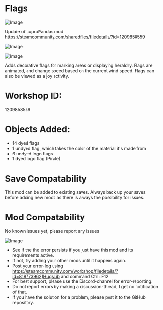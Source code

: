# Flags

![Image](https://i.imgur.com/buuPQel.png)

Update of cuproPandas mod
https://steamcommunity.com/sharedfiles/filedetails/?id=1209858559

![Image](https://i.imgur.com/pufA0kM.png)

	
![Image](https://i.imgur.com/Z4GOv8H.png)


Adds decorative flags for marking areas or displaying heraldry. Flags are animated, and change speed based on the current wind speed. Flags can also be viewed as a joy activity.

# Workshop ID:

1209858559

# Objects Added:



- 14 dyed flags
- 1 undyed flag, which takes the color of the material it's made from
- 6 undyed logo flags
- 1 dyed logo flag (Pirate)





# Save Compatability

This mod can be added to existing saves.
Always back up your saves before adding new mods as there is always the possibility for issues.

# Mod Compatability

No known issues yet, please report any issues


![Image](https://i.imgur.com/PwoNOj4.png)



-  See if the the error persists if you just have this mod and its requirements active.
-  If not, try adding your other mods until it happens again.
-  Post your error-log using https://steamcommunity.com/workshop/filedetails/?id=818773962]HugsLib and command Ctrl+F12
-  For best support, please use the Discord-channel for error-reporting.
-  Do not report errors by making a discussion-thread, I get no notification of that.
-  If you have the solution for a problem, please post it to the GitHub repository.




